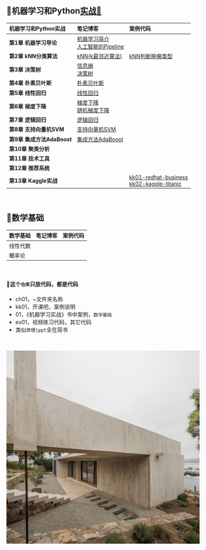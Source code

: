 ## 🍉机器学习和Python[实战🔗](https://github.com/appke/MachineLearning-notebook)

机器学习和Python实战| 笔记博客 | 案例代码 
:--|:--|:--
**第1章 机器学习导论** | [机器学习简介](https://www.jianshu.com/p/ce5a3bcb8414)<br>[人工智能的Pipeline](https://www.jianshu.com/p/bacae9b3bf17) |
**第2章 kNN分类算法** | [kNN(k最邻近算法)](https://www.jianshu.com/p/47f96d73f076) |[kNN判断肿瘤类型](https://nbviewer.jupyter.org/github/angmu/Machine-Learning/blob/master/ch03/kNN.ipynb)
**第3章 决策树** | [信息熵](https://www.jianshu.com/p/dba612385077)<br>[决策树]() |
**第4章 朴素贝叶斯** | [朴素贝叶斯]() |
**第5章 线性回归** | [线性回归](https://www.jianshu.com/p/7966614c082b) |
**第6章 梯度下降** | [梯度下降](https://www.jianshu.com/p/4eb99aa14355)<br>[随机梯度下降](https://www.jianshu.com/p/8d19ea333a15) |
**第7章 逻辑回归** | [逻辑回归](https://www.jianshu.com/p/09b7b601046a) |
**第8章 支持向量机SVM** | [支持向量机SVM]() |
**第9章 集成方法AdaBoost** | [集成方法AdaBoost]() |
**第10章 聚类分析** |  |
**第11章 技术工具** | |
**第12章 推荐系统** | |
**第13章 Kaggle实战** |  |[kk01-redhat-business](ch13-Kaggle实战/kk01-redhat-business)<br>[kk02-kaggle-titanic](ch13-Kaggle实战/kk02-kaggle-titanic)

<br>

## 🌟数学基础

数学基础| 笔记博客 | 案例代码 
:--|:--|:--
线性代数 |  |
概率论 |  |

<br>

#### 🌾这个`仓库`只放代码，都是代码

- ch01，~文件夹名称
- kk01，开课吧，案例说明
- 01，《机器学习实战》书中案例，`数学基础`
- ex01，视频练习代码，其它代码
- 类似`原理|ppt`全在简书

<br>

<p align='left'>
<img src='ch01-导论/images/surface-plot.jpg'>
</p>